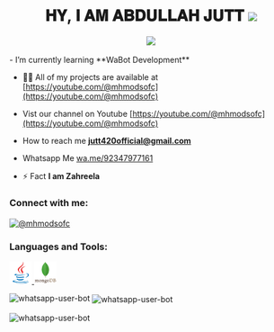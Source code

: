 
<h1 align="center"><b>𝐇𝐘, 𝐈 𝐀𝐌 𝐀𝐁𝐃𝐔𝐋𝐋𝐀𝐇 𝐉𝐔𝐓𝐓 </b><img src="https://media.giphy.com/media/hvRJCLFzcasrR4ia7z/giphy.gif" width="35"></h1>


<p align="center">
  <a href="https://github.com/DenverCoder1/readme-typing-svg"><img src="https://readme-typing-svg.herokuapp.com?font=Time+New+Roman&color=cyan&size=25&center=true&vCenter=true&width=600&height=100&lines=Assalamu+O+Alaikum.&hearts;++;A+Passionate+Front-End+Developer,;Engineering+Student,;My+Hobby+Is+Coding,;WORKING ON WABOTS..<3"></a>
</p>
- I’m currently learning **WaBot Development**

- 👨‍💻 All of my projects are available at [https://youtube.com/@mhmodsofc](https://youtube.com/@mhmodsofc)

- Vist our channel on Youtube [https://youtube.com/@mhmodsofc](https://youtube.com/@mhmodsofc)

- How to reach me **jutt420official@gmail.com**

- Whatsapp Me [wa.me/92347977161](wa.me/92347977161)

- ⚡ Fact **I am Zahreela**

<h3 align="left">Connect with me:</h3>
<p align="left">
<a href="https://www.youtube.com/c/@mhmodsofc" target="blank"><img align="center" src="https://raw.githubusercontent.com/rahuldkjain/github-profile-readme-generator/master/src/images/icons/Social/youtube.svg" alt="@mhmodsofc" height="30" width="40" /></a>
</p>

<h3 align="left">Languages and Tools:</h3>
<p align="left"> <a href="https://www.java.com" target="_blank" rel="noreferrer"> <img src="https://raw.githubusercontent.com/devicons/devicon/master/icons/java/java-original.svg" alt="java" width="40" height="40"/> </a> <a href="https://www.mongodb.com/" target="_blank" rel="noreferrer"> <img src="https://raw.githubusercontent.com/devicons/devicon/master/icons/mongodb/mongodb-original-wordmark.svg" alt="mongodb" width="40" height="40"/> </a> </p>

<p><img align="left" src="https://github-readme-stats.vercel.app/api/top-langs?username=whatsapp-user-bot&show_icons=true&locale=en&layout=compact" alt="whatsapp-user-bot" /></p>

<p>&nbsp;<img align="center" src="https://github-readme-stats.vercel.app/api?username=whatsapp-user-bot&show_icons=true&locale=en" alt="whatsapp-user-bot" /></p>

<p><img align="center" src="https://github-readme-streak-stats.herokuapp.com/?user=whatsapp-user-bot&" alt="whatsapp-user-bot" /></p>
